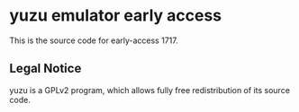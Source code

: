 yuzu emulator early access
=============

This is the source code for early-access 1717.

## Legal Notice

yuzu is a GPLv2 program, which allows fully free redistribution of its source code.